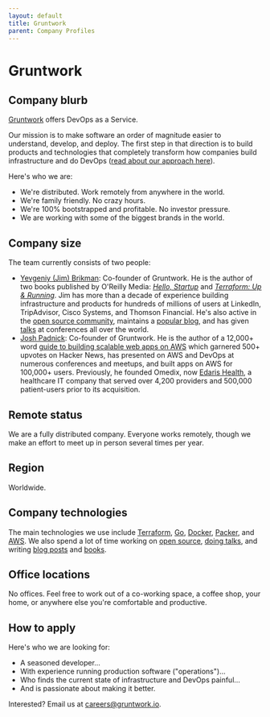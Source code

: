 ```yaml
---
layout: default
title: Gruntwork
parent: Company Profiles
---
```


# Gruntwork

## Company blurb

[Gruntwork](http://www.gruntwork.io/) offers DevOps as a Service.

Our mission is to make software an order of magnitude easier to understand, develop, and deploy. The first step in that direction is to build products and technologies that completely transform how companies build infrastructure and do DevOps ([read about our approach here](https://blog.gruntwork.io/gruntwork-infrastructure-packages-7434dc77d0b1)).

Here's who we are:

* We're distributed. Work remotely from anywhere in the world.
* We're family friendly. No crazy hours.
* We're 100% bootstrapped and profitable. No investor pressure.
* We are working with some of the biggest brands in the world.

## Company size

The team currently consists of two people: 

* [Yevgeniy (Jim) Brikman](http://www.ybrikman.com): Co-founder of Gruntwork. He is the author of two books published by O'Reilly Media: *[Hello, Startup](http://www.hello-startup.net/)* and *[Terraform: Up & Running](http://www.terraformupandrunning.com/)*. Jim has more than a decade of experience building infrastructure and products for hundreds of millions of users at LinkedIn, TripAdvisor, Cisco Systems, and Thomson Financial. He's also active in the [open source community](https://github.com/brikis98/), maintains a [popular blog](http://www.ybrikman.com/writing), and has given [talks](http://www.ybrikman.com/speaking/) at conferences all over the world. 
* [Josh Padnick](https://joshpadnick.com/): Co-founder of Gruntwork. He is the author of a 12,000+ word [guide to building scalable web apps on AWS](https://www.airpair.com/aws/posts/building-a-scalable-web-app-on-amazon-web-services-p1) which garnered 500+ upvotes on Hacker News, has presented on AWS and DevOps at numerous conferences and meetups, and built apps on AWS for 100,000+ users. Previously, he founded Omedix, now [Edaris Health](https://edaris.com/), a healthcare IT company that served over 4,200 providers and 500,000 patient-users prior to its acquisition. 

## Remote status

We are a fully distributed company. Everyone works remotely, though we make an effort to meet up in person several times per year. 

## Region

Worldwide.

## Company technologies

The main technologies we use include [Terraform](https://www.terraform.io/), [Go](https://golang.org/), [Docker](https://www.docker.com/), [Packer](https://www.packer.io/), and [AWS](http://aws.amazon.com). We also spend a lot of time working on [open source](https://github.com/gruntwork-io/), [doing talks](http://www.ybrikman.com/writing/2016/03/31/infrastructure-as-code-microservices-aws-docker-terraform-ecs/), and writing [blog posts](https://blog.gruntwork.io/) and [books](http://www.terraformupandrunning.com/).

## Office locations

No offices. Feel free to work out of a co-working space, a coffee shop, your home, or anywhere else you're comfortable and productive.

## How to apply

Here's who we are looking for:

* A seasoned developer...
* With experience running production software ("operations")...
* Who finds the current state of infrastructure and DevOps painful...
* And is passionate about making it better.

Interested? Email us at [careers@gruntwork.io](mailto:careers@gruntwork.io).
